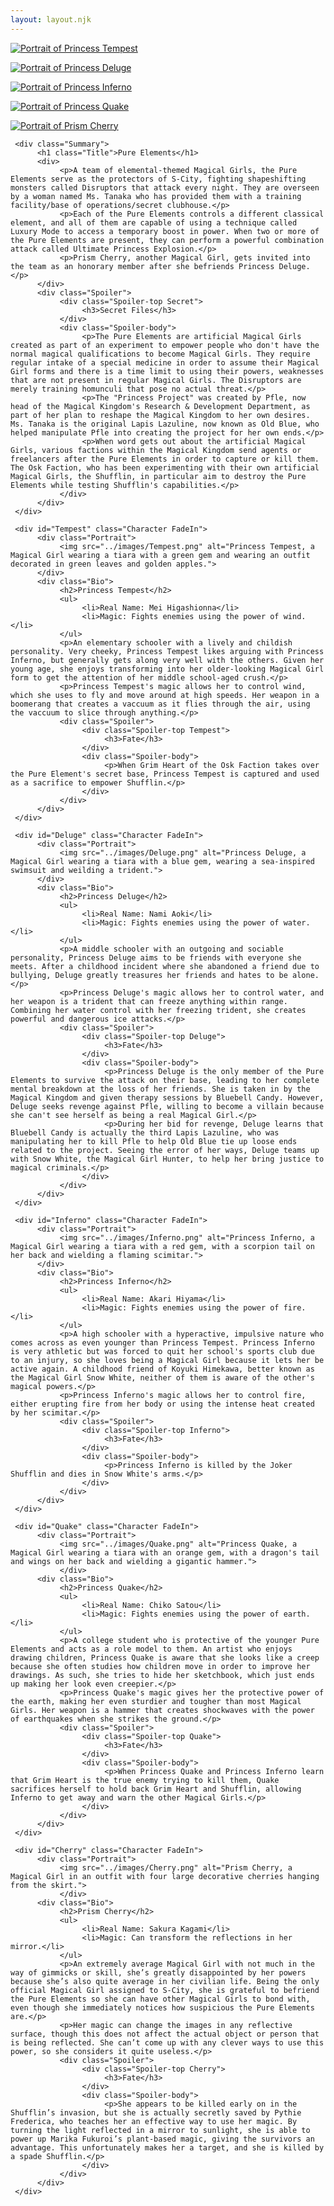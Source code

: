 ```yaml
---
layout: layout.njk
---
```

<!--TeamBox-->
<div class="TeamBox">
     <p><a href="../elements#Tempest"><img src="../images/TempestIcon.png" alt="Portrait of Princess Tempest"></a></p>
     <p><a href="../elements#Deluge"><img src="../images/DelugeIcon.png" alt="Portrait of Princess Deluge"></a></p>
     <p><a href="../elements#Inferno"><img src="../images/InfernoIcon.png" alt="Portrait of Princess Inferno"></a></p>
</div>
<div class="TeamBox">
     <p><a href="../elements#Quake"><img src="../images/QuakeIcon.png" alt="Portrait of Princess Quake"></a></p>
     <p><a href="../elements#Cherry"><img src="../images/CherryIcon.png" alt="Portrait of Prism Cherry"></a></p>
</div>

<!--Hero-->
     <div class="Summary">
          <h1 class="Title">Pure Elements</h1>
          <div>
               <p>A team of elemental-themed Magical Girls, the Pure Elements serve as the protectors of S-City, fighting shapeshifting monsters called Disruptors that attack every night. They are overseen by a woman named Ms. Tanaka who has provided them with a training facility/base of operations/secret clubhouse.</p>
               <p>Each of the Pure Elements controls a different classical element, and all of them are capable of using a technique called Luxury Mode to access a temporary boost in power. When two or more of the Pure Elements are present, they can perform a powerful combination attack called Ultimate Princess Explosion.</p>
               <p>Prism Cherry, another Magical Girl, gets invited into the team as an honorary member after she befriends Princess Deluge.</p>
          </div>
          <div class="Spoiler">
               <div class="Spoiler-top Secret">
                    <h3>Secret Files</h3>
               </div>
               <div class="Spoiler-body">
                    <p>The Pure Elements are artificial Magical Girls created as part of an experiment to empower people who don't have the normal magical qualifications to become Magical Girls. They require regular intake of a special medicine in order to assume their Magical Girl forms and there is a time limit to using their powers, weaknesses that are not present in regular Magical Girls. The Disruptors are merely training homunculi that pose no actual threat.</p>
                    <p>The "Princess Project" was created by Pfle, now head of the Magical Kingdom's Research & Development Department, as part of her plan to reshape the Magical Kingdom to her own desires. Ms. Tanaka is the original Lapis Lazuline, now known as Old Blue, who helped manipulate Pfle into creating the project for her own ends.</p>
                    <p>When word gets out about the artificial Magical Girls, various factions within the Magical Kingdom send agents or freelancers after the Pure Elements in order to capture or kill them. The Osk Faction, who has been experimenting with their own artificial Magical Girls, the Shufflin, in particular aim to destroy the Pure Elements while testing Shufflin's capabilities.</p>
               </div>
          </div>
     </div>
<!--Princess Tempest-->
     <div id="Tempest" class="Character FadeIn">
          <div class="Portrait">
               <img src="../images/Tempest.png" alt="Princess Tempest, a Magical Girl wearing a tiara with a green gem and wearing an outfit decorated in green leaves and golden apples.">
          </div>
          <div class="Bio">
               <h2>Princess Tempest</h2>
               <ul>
                    <li>Real Name: Mei Higashionna</li>
                    <li>Magic: Fights enemies using the power of wind.</li>
               </ul>
               <p>An elementary schooler with a lively and childish personality. Very cheeky, Princess Tempest likes arguing with Princess Inferno, but generally gets along very well with the others. Given her young age, she enjoys transforming into her older-looking Magical Girl form to get the attention of her middle school-aged crush.</p>
               <p>Princess Tempest's magic allows her to control wind, which she uses to fly and move around at high speeds. Her weapon in a boomerang that creates a vaccuum as it flies through the air, using the vaccuum to slice through anything.</p>
               <div class="Spoiler">
                    <div class="Spoiler-top Tempest">
                         <h3>Fate</h3>
                    </div>
                    <div class="Spoiler-body">
                         <p>When Grim Heart of the Osk Faction takes over the Pure Element's secret base, Princess Tempest is captured and used as a sacrifice to empower Shufflin.</p>
                    </div>
               </div>
          </div>
     </div>
<!--Princess Deluge-->
     <div id="Deluge" class="Character FadeIn">
          <div class="Portrait">
               <img src="../images/Deluge.png" alt="Princess Deluge, a Magical Girl wearing a tiara with a blue gem, wearing a sea-inspired swimsuit and weilding a trident.">
          </div>
          <div class="Bio">
               <h2>Princess Deluge</h2>
               <ul>
                    <li>Real Name: Nami Aoki</li>
                    <li>Magic: Fights enemies using the power of water.</li>
               </ul>
               <p>A middle schooler with an outgoing and sociable personality, Princess Deluge aims to be friends with everyone she meets. After a childhood incident where she abandoned a friend due to bullying, Deluge greatly treasures her friends and hates to be alone.</p>
               <p>Princess Deluge's magic allows her to control water, and her weapon is a trident that can freeze anything within range. Combining her water control with her freezing trident, she creates powerful and dangerous ice attacks.</p>
               <div class="Spoiler">
                    <div class="Spoiler-top Deluge">
                         <h3>Fate</h3>
                    </div>
                    <div class="Spoiler-body">
                         <p>Princess Deluge is the only member of the Pure Elements to survive the attack on their base, leading to her complete mental breakdown at the loss of her friends. She is taken in by the Magical Kingdom and given therapy sessions by Bluebell Candy. However, Deluge seeks revenge against Pfle, willing to become a villain because she can't see herself as being a real Magical Girl.</p>
                         <p>During her bid for revenge, Deluge learns that Bluebell Candy is actually the third Lapis Lazuline, who was manipulating her to kill Pfle to help Old Blue tie up loose ends related to the project. Seeing the error of her ways, Deluge teams up with Snow White, the Magical Girl Hunter, to help her bring justice to magical criminals.</p>
                    </div>
               </div>
          </div>
     </div>
<!--Princess Inferno-->
     <div id="Inferno" class="Character FadeIn">
          <div class="Portrait">
               <img src="../images/Inferno.png" alt="Princess Inferno, a Magical Girl wearing a tiara with a red gem, with a scorpion tail on her back and wielding a flaming scimitar.">
          </div>
          <div class="Bio">
               <h2>Princess Inferno</h2>
               <ul>
                    <li>Real Name: Akari Hiyama</li>
                    <li>Magic: Fights enemies using the power of fire.</li>
               </ul>
               <p>A high schooler with a hyperactive, impulsive nature who comes across as even younger than Princess Tempest. Princess Inferno is very athletic but was forced to quit her school's sports club due to an injury, so she loves being a Magical Girl because it lets her be active again. A childhood friend of Koyuki Himekawa, better known as the Magical Girl Snow White, neither of them is aware of the other's magical powers.</p>
               <p>Princess Inferno's magic allows her to control fire, either erupting fire from her body or using the intense heat created by her scimitar.</p>
               <div class="Spoiler">
                    <div class="Spoiler-top Inferno">
                         <h3>Fate</h3>
                    </div>
                    <div class="Spoiler-body">
                         <p>Princess Inferno is killed by the Joker Shufflin and dies in Snow White's arms.</p>
                    </div>
               </div>
          </div>
     </div>

<!--Princess Quake-->
     <div id="Quake" class="Character FadeIn">
          <div class="Portrait">
               <img src="../images/Quake.png" alt="Princess Quake, a Magical Girl wearing a tiara with an orange gem, with a dragon's tail and wings on her back and wielding a gigantic hammer.">
               </div>
          <div class="Bio">
               <h2>Princess Quake</h2>
               <ul>
                    <li>Real Name: Chiko Satou</li>
                    <li>Magic: Fights enemies using the power of earth.</li>
               </ul>
               <p>A college student who is protective of the younger Pure Elements and acts as a role model to them. An artist who enjoys drawing children, Princess Quake is aware that she looks like a creep because she often studies how children move in order to improve her drawings. As such, she tries to hide her sketchbook, which just ends up making her look even creepier.</p>
               <p>Princess Quake's magic gives her the protective power of the earth, making her even sturdier and tougher than most Magical Girls. Her weapon is a hammer that creates shockwaves with the power of earthquakes when she strikes the ground.</p>
               <div class="Spoiler">
                    <div class="Spoiler-top Quake">
                         <h3>Fate</h3>
                    </div>
                    <div class="Spoiler-body">
                         <p>When Princess Quake and Princess Inferno learn that Grim Heart is the true enemy trying to kill them, Quake sacrifices herself to hold back Grim Heart and Shufflin, allowing Inferno to get away and warn the other Magical Girls.</p>
                    </div>
               </div>
          </div>
     </div>
<!--Prism Cherry-->
     <div id="Cherry" class="Character FadeIn">
          <div class="Portrait">
               <img src="../images/Cherry.png" alt="Prism Cherry, a Magical Girl in an outfit with four large decorative cherries hanging from the skirt.">
               </div>
          <div class="Bio">
               <h2>Prism Cherry</h2>
               <ul>
                    <li>Real Name: Sakura Kagami</li>
                    <li>Magic: Can transform the reflections in her mirror.</li>
               </ul>
               <p>An extremely average Magical Girl with not much in the way of gimmicks or skill, she’s greatly disappointed by her powers because she’s also quite average in her civilian life. Being the only official Magical Girl assigned to S-City, she is grateful to befriend the Pure Elements so she can have other Magical Girls to bond with, even though she immediately notices how suspicious the Pure Elements are.</p>
               <p>Her magic can change the images in any reflective surface, though this does not affect the actual object or person that is being reflected. She can’t come up with any clever ways to use this power, so she considers it quite useless.</p>
               <div class="Spoiler">
                    <div class="Spoiler-top Cherry">
                         <h3>Fate</h3>
                    </div>
                    <div class="Spoiler-body">
                         <p>She appears to be killed early on in the Shufflin’s invasion, but she is actually secretly saved by Pythie Frederica, who teaches her an effective way to use her magic. By turning the light reflected in a mirror to sunlight, she is able to power up Marika Fukuroi’s plant-based magic, giving the survivors an advantage. This unfortunately makes her a target, and she is killed by a spade Shufflin.</p>
                    </div>
               </div>
          </div>
     </div>